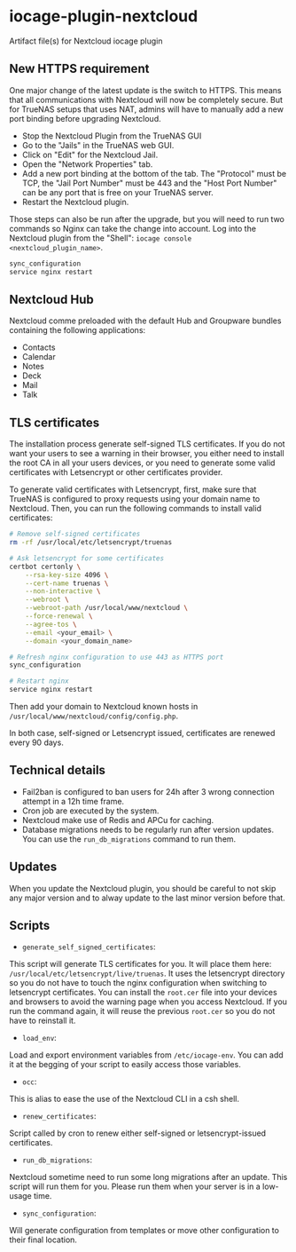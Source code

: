 # iocage-plugin-nextcloud

Artifact file(s) for Nextcloud iocage plugin

## New HTTPS requirement

One major change of the latest update is the switch to HTTPS. This means that all communications with Nextcloud will now be completely secure.
But for TrueNAS setups that uses NAT, admins will have to manually add a new port binding before upgrading Nextcloud.

- Stop the Nextcloud Plugin from the TrueNAS GUI
- Go to the "Jails" in the TrueNAS web GUI.
- Click on "Edit" for the Nextcloud Jail.
- Open the "Network Properties" tab.
- Add a new port binding at the bottom of the tab. The "Protocol" must be TCP, the "Jail Port Number" must be 443 and the "Host Port Number" can be any port that is free on your TrueNAS server.
- Restart the Nextcloud plugin.

Those steps can also be run after the upgrade, but you will need to run two commands so Nginx can take the change into account. Log into the Nextcloud plugin from the "Shell": `iocage console <nextcloud_plugin_name>`.

```bash
sync_configuration
service nginx restart
```

## Nextcloud Hub

Nextcloud comme preloaded with the default Hub and Groupware bundles containing the following applications:

- Contacts
- Calendar
- Notes
- Deck
- Mail
- Talk

## TLS certificates

The installation process generate self-signed TLS certificates. If you do not want your users to see a warning in their browser, you either need to install the root CA in all your users devices, or you need to generate some valid certificates with Letsencrypt or other certificates provider.

To generate valid certificates with Letsencrypt, first, make sure that TrueNAS is configured to proxy requests using your domain name to Nextcloud. Then, you can run the following commands to install valid certificates:

```bash
# Remove self-signed certificates
rm -rf /usr/local/etc/letsencrypt/truenas

# Ask letsencrypt for some certificates
certbot certonly \
    --rsa-key-size 4096 \
    --cert-name truenas \
    --non-interactive \
    --webroot \
    --webroot-path /usr/local/www/nextcloud \
    --force-renewal \
    --agree-tos \
    --email <your_email> \
    --domain <your_domain_name>

# Refresh nginx configuration to use 443 as HTTPS port
sync_configuration

# Restart nginx
service nginx restart
```

Then add your domain to Nextcloud known hosts in `/usr/local/www/nextcloud/config/config.php`.

In both case, self-signed or Letsencrypt issued, certificates are renewed every 90 days.

## Technical details

- Fail2ban is configured to ban users for 24h after 3 wrong connection attempt in a 12h time frame.
- Cron job are executed by the system.
- Nextcloud make use of Redis and APCu for caching.
- Database migrations needs to be regularly run after version updates. You can use the `run_db_migrations` command to run them.

## Updates

When you update the Nextcloud plugin, you should be careful to not skip any major version and to alway update to the last minor version before that.


## Scripts

- `generate_self_signed_certificates`:

This script will generate TLS certificates for you. It will place them here: `/usr/local/etc/letsencrypt/live/truenas`. It uses the letsencrypt directory so you do not have to touch the nginx configuration when switching to letsencrypt certificates. You can install the `root.cer` file into your devices and browsers to avoid the warning page when you access Nextcloud. If you run the command again, it will reuse the previous `root.cer` so you do not have to reinstall it.

- `load_env`:

Load and export environment variables from `/etc/iocage-env`. You can add it at the begging of your script to easily access those variables.

- `occ`:

This is alias to ease the use of the Nextcloud CLI in a csh shell.

- `renew_certificates`:

Script called by cron to renew either self-signed or letsencrypt-issued certificates.

- `run_db_migrations`:

Nextcloud sometime need to run some long migrations after an update. This script will run them for you. Please run them when your server is in a low-usage time.

- `sync_configuration`:

Will generate configuration from templates or move other configuration to their final location.
